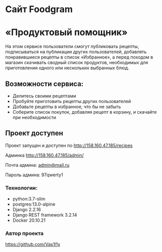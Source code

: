 
# Cайт Foodgram 
# «Продуктовый помощник»

 На этом сервисе пользователи смогут публиковать рецепты, подписываться на публикации других пользователей, добавлять понравившиеся рецепты в список «Избранное», а перед походом в магазин скачивать сводный список продуктов, необходимых для приготовления одного или нескольких выбранных блюд.

## Возможности сервиса:
- Делитесь своими рецептами
- Пробуйте приготовить рецепты других пользователей
- Добавьте рецепты в избранное, что бы не забыть
- Соберите список покупок, добавляя рецепт в корзину, и скачайте при необходимости


## Проект доступен
Проект запущен и доступен по http://158.160.47.185/recipes

Админка http://158.160.47.185/admin/

Почта админа: admin@mail.ru

Пароль админа: 97qwerty1


### Технологии:
- python:3.7-slim
- postgres:13.0-alpine
- Django 2.2.16
- Django REST framework 3.2.14
- Docker 20.10.21

### Автор проекта

https://github.com/Vas1l1y

